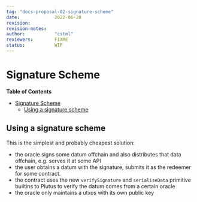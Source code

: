 ```yaml
---
tag: "docs-proposal-02-signature-scheme"
date:             2022-06-28
revision:
revision-notes:
author:           "cstml"
reviewers:        FIXME
status:           WIP
---
```


# Signature Scheme

<!-- markdown-toc start - Don't edit this section. Run M-x markdown-toc-refresh-toc -->
**Table of Contents**

- [Signature Scheme](#signature-scheme)
  - [Using a signature scheme](#using-a-signature-scheme)

<!-- markdown-toc end -->


## Using a signature scheme

This is the simplest and probably cheapest solution:

- the oracle signs some datum offchain and also distributes that data offchain,
  e.g. serves it at some API
- the user obtains a datum with the signature, submits it as the redeemer for
  some contract.
- the contract uses the new `verifySignature` and `serialiseData` primitive
  builtins to Plutus to verify the datum comes from a certain oracle
- the oracle only maintains a utxos with its own public key
